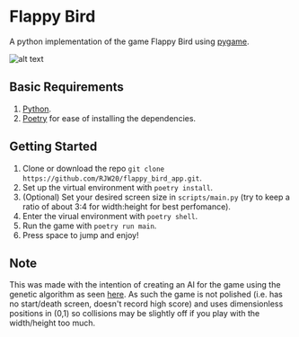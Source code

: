 # Flappy Bird
A python implementation of the game Flappy Bird using [pygame](https://www.pygame.org/docs/).

![alt text](https://i.imgur.com/3rPmEOg.png "Flappy Bird")

## Basic Requirements
1. [Python](https://www.python.org/downloads/).
2. [Poetry](https://python-poetry.org/docs/) for ease of installing the dependencies.

## Getting Started
1. Clone or download the repo `git clone https://github.com/RJW20/flappy_bird_app.git`.
2. Set up the virtual environment with `poetry install`.
3. (Optional) Set your desired screen size in `scripts/main.py` (try to keep a ratio of about 3:4 for width:height for best perfomance).
4. Enter the virual environment with `poetry shell`.
5. Run the game with `poetry run main`.
6. Press space to jump and enjoy!

## Note
This was made with the intention of creating an AI for the game using the genetic algorithm as seen [here](https://github.com/RJW20/flappy_bird_ai_genetic_algorithm). As such the game is not polished (i.e. has no start/death screen, doesn't record high score) and uses dimensionless positions in (0,1) so collisions may be slightly off if you play with the width/height too much.
